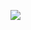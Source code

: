 ![](https://cdn.discordapp.com/attachments/1078728814957428887/1078728861086404719/jayzsh_cryptography_hyperrealism_neon_gradient_space_technology_ae1a97b0-6075-4a4e-8fef-6ec47330e733-2.jpg)
